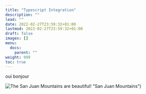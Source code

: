 ```yaml
---
title: "Typescript Integration"
description: ""
lead: ""
date: 2022-02-27T23:59:32+01:00
lastmod: 2022-02-27T23:59:32+01:00
draft: false
images: []
menu: 
  docs:
    parent: ""
weight: 999
toc: true
---
```


 oui bonjour

![The San Juan Mountains are beautiful!](typescript-integration/types/arbo.png) "San Juan Mountains")